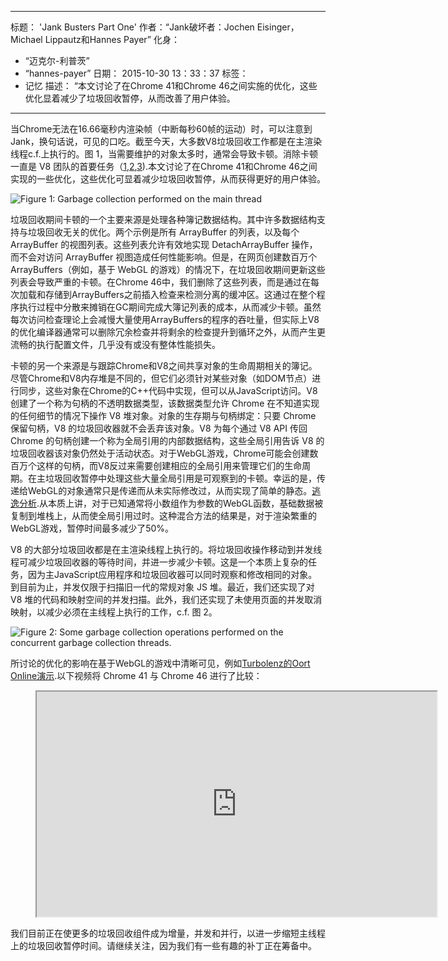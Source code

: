 ***

标题： 'Jank Busters Part One'
作者：“Jank破坏者：Jochen Eisinger，Michael Lippautz和Hannes Payer”
化身：

*   “迈克尔-利普茨”
*   “hannes-payer”
    日期： 2015-10-30 13：33：37
    标签：
*   记忆
    描述： “本文讨论了在Chrome 41和Chrome 46之间实施的优化，这些优化显着减少了垃圾回收暂停，从而改善了用户体验。

***

当Chrome无法在16.66毫秒内渲染帧（中断每秒60帧的运动）时，可以注意到Jank，换句话说，可见的口吃。截至今天，大多数V8垃圾回收工作都是在主渲染线程c.f.上执行的。图 1，当需要维护的对象太多时，通常会导致卡顿。消除卡顿一直是 V8 团队的首要任务（[1](https://blog.chromium.org/2011/11/game-changer-for-interactive.html),[2](https://www.youtube.com/watch?v=3vPOlGRH6zk),[3](/blog/free-garbage-collection)).本文讨论了在Chrome 41和Chrome 46之间实现的一些优化，这些优化可显着减少垃圾回收暂停，从而获得更好的用户体验。

![Figure 1: Garbage collection performed on the main thread](/\_img/jank-busters/gc-main-thread.png)

垃圾回收期间卡顿的一个主要来源是处理各种簿记数据结构。其中许多数据结构支持与垃圾回收无关的优化。两个示例是所有 ArrayBuffer 的列表，以及每个 ArrayBuffer 的视图列表。这些列表允许有效地实现 DetachArrayBuffer 操作，而不会对访问 ArrayBuffer 视图造成任何性能影响。但是，在网页创建数百万个 ArrayBuffers（例如，基于 WebGL 的游戏）的情况下，在垃圾回收期间更新这些列表会导致严重的卡顿。在Chrome 46中，我们删除了这些列表，而是通过在每次加载和存储到ArrayBuffers之前插入检查来检测分离的缓冲区。这通过在整个程序执行过程中分散来摊销在GC期间完成大簿记列表的成本，从而减少卡顿。虽然每次访问检查理论上会减慢大量使用ArrayBuffers的程序的吞吐量，但实际上V8的优化编译器通常可以删除冗余检查并将剩余的检查提升到循环之外，从而产生更流畅的执行配置文件，几乎没有或没有整体性能损失。

卡顿的另一个来源是与跟踪Chrome和V8之间共享对象的生命周期相关的簿记。尽管Chrome和V8内存堆是不同的，但它们必须针对某些对象（如DOM节点）进行同步，这些对象在Chrome的C++代码中实现，但可以从JavaScript访问。V8 创建了一个称为句柄的不透明数据类型，该数据类型允许 Chrome 在不知道实现的任何细节的情况下操作 V8 堆对象。对象的生存期与句柄绑定：只要 Chrome 保留句柄，V8 的垃圾回收器就不会丢弃该对象。V8 为每个通过 V8 API 传回 Chrome 的句柄创建一个称为全局引用的内部数据结构，这些全局引用告诉 V8 的垃圾回收器该对象仍然处于活动状态。对于WebGL游戏，Chrome可能会创建数百万个这样的句柄，而V8反过来需要创建相应的全局引用来管理它们的生命周期。在主垃圾回收暂停中处理这些大量全局引用是可观察到的卡顿。幸运的是，传递给WebGL的对象通常只是传递而从未实际修改过，从而实现了简单的静态。[逃逸分析](https://en.wikipedia.org/wiki/Escape_analysis).从本质上讲，对于已知通常将小数组作为参数的WebGL函数，基础数据被复制到堆栈上，从而使全局引用过时。这种混合方法的结果是，对于渲染繁重的WebGL游戏，暂停时间最多减少了50%。

V8 的大部分垃圾回收都是在主渲染线程上执行的。将垃圾回收操作移动到并发线程可减少垃圾回收器的等待时间，并进一步减少卡顿。这是一个本质上复杂的任务，因为主JavaScript应用程序和垃圾回收器可以同时观察和修改相同的对象。到目前为止，并发仅限于扫描旧一代的常规对象 JS 堆。最近，我们还实现了对 V8 堆的代码和映射空间的并发扫描。此外，我们还实现了未使用页面的并发取消映射，以减少必须在主线程上执行的工作，c.f. 图 2。

![Figure 2: Some garbage collection operations performed on the concurrent garbage collection threads.](/\_img/jank-busters/gc-concurrent-threads.png)

所讨论的优化的影响在基于WebGL的游戏中清晰可见，例如[Turbolenz的Oort Online演示](http://oortonline.gl/).以下视频将 Chrome 41 与 Chrome 46 进行了比较：

<figure>
  <div class="video video-16:9">
    <iframe src="https://www.youtube.com/embed/PgrCJpbTs9I" width="640" height="360" loading="lazy"></iframe>
  </div>
</figure>

我们目前正在使更多的垃圾回收组件成为增量，并发和并行，以进一步缩短主线程上的垃圾回收暂停时间。请继续关注，因为我们有一些有趣的补丁正在筹备中。
